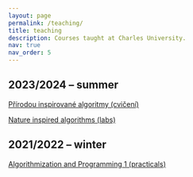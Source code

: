 ```yaml
---
layout: page
permalink: /teaching/
title: teaching
description: Courses taught at Charles University.
nav: true
nav_order: 5
---
```


## 2023/2024 – summer
[Přírodou inspirované algoritmy (cvičení)](/teaching/2023_2024_inspinature_cz)

[Nature inspired algorithms (labs)](/teaching/2023_2024_inspinature_en)

## 2021/2022 – winter
[Algorithmization and Programming 1 (practicals)](/teaching/2021_2022_programming_algorithms)




